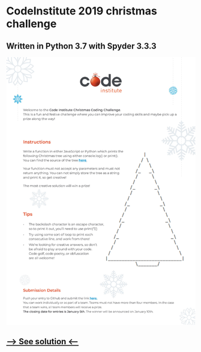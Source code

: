# CodeInstitute 2019 christmas challenge
## Written in Python 3.7 with Spyder 3.3.3 

![Instructions](https://github.com/Dom-888/Christmas_Challenge/blob/master/instructions.jpg "Instructions")

## [--> See solution <--](https://github.com/Dom-888/Christmas_Challenge/blob/master/solution.py")